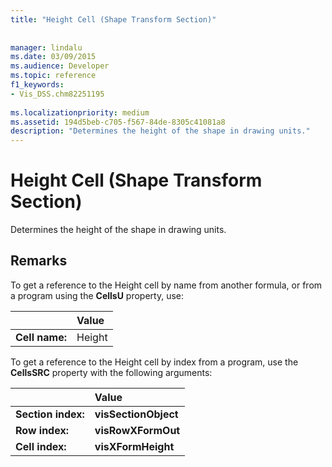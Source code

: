 ```yaml
---
title: "Height Cell (Shape Transform Section)"
 
 
manager: lindalu
ms.date: 03/09/2015
ms.audience: Developer
ms.topic: reference
f1_keywords:
- Vis_DSS.chm82251195
 
ms.localizationpriority: medium
ms.assetid: 194d5beb-c705-f567-84de-8305c41081a8
description: "Determines the height of the shape in drawing units."
---
```


# Height Cell (Shape Transform Section)

Determines the height of the shape in drawing units.
  
## Remarks

To get a reference to the Height cell by name from another formula, or from a program using the **CellsU** property, use: 
  
||Value |
|:-----|:-----|
| **Cell name:**  <br/> | Height  <br/> |
   
To get a reference to the Height cell by index from a program, use the **CellsSRC** property with the following arguments: 
  
||Value |
|:-----|:-----|
| **Section index:**  <br/> |**visSectionObject** <br/> |
| **Row index:**  <br/> |**visRowXFormOut** <br/> |
| **Cell index:**  <br/> |**visXFormHeight** <br/> |
   

